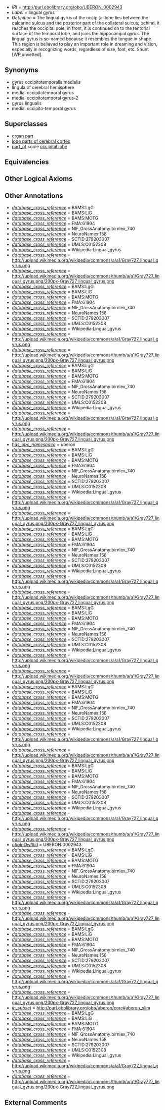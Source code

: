  * *IRI* = http://purl.obolibrary.org/obo/UBERON_0002943
 * *Label* = lingual gyrus
 * *Definition* = The lingual gyrus of the occipital lobe lies between the calcarine sulcus and the posterior part of the collateral sulcus; behind, it reaches the occipital pole; in front, it is continued on to the tentorial surface of the temporal lobe, and joins the hippocampal gyrus. The lingual gyrus is so-named because it resembles the tongue in shape. This region is believed to play an important role in dreaming and vision, especially in recognizing words, regardless of size, font, etc. Shunt [WP,unvetted].

## Synonyms

 * gyrus occipitotemporalis medialis
 * lingula of cerebral hemisphere
 * medial occipitotemporal gyrus
 * medial occipitotemporal gyrus-2
 * gyrus lingualis
 * medial occipito-temporal gyrus

## Superclasses

 * [organ part](../../UBERON/64/UBERON_0000064.md)
 * [lobe parts of cerebral cortex](../../UBERON/22/UBERON_0003022.md)
 * [part_of](../../BFO/50/BFO_0000050.md) some [occipital lobe](../../UBERON/21/UBERON_0002021.md)

## Equivalencies


## Other Logical Axioms


## Other Annotations

 * *[database_cross_reference](../../ef/oboInOwl#hasDbXref.md)* = BAMS:LgG
 * *[database_cross_reference](../../ef/oboInOwl#hasDbXref.md)* = BAMS:LiG
 * *[database_cross_reference](../../ef/oboInOwl#hasDbXref.md)* = BAMS:MOTG
 * *[database_cross_reference](../../ef/oboInOwl#hasDbXref.md)* = FMA:61904
 * *[database_cross_reference](../../ef/oboInOwl#hasDbXref.md)* = NIF_GrossAnatomy:birnlex_740
 * *[database_cross_reference](../../ef/oboInOwl#hasDbXref.md)* = NeuroNames:158
 * *[database_cross_reference](../../ef/oboInOwl#hasDbXref.md)* = SCTID:279203007
 * *[database_cross_reference](../../ef/oboInOwl#hasDbXref.md)* = UMLS:C0152308
 * *[database_cross_reference](../../ef/oboInOwl#hasDbXref.md)* = Wikipedia:Lingual_gyrus
 * *[database_cross_reference](../../ef/oboInOwl#hasDbXref.md)* = http://upload.wikimedia.org/wikipedia/commons/a/a1/Gray727_lingual_gyrus.png
 * *[database_cross_reference](../../ef/oboInOwl#hasDbXref.md)* = http://upload.wikimedia.org/wikipedia/commons/thumb/a/a1/Gray727_lingual_gyrus.png/200px-Gray727_lingual_gyrus.png
 * *[database_cross_reference](../../ef/oboInOwl#hasDbXref.md)* = BAMS:LgG
 * *[database_cross_reference](../../ef/oboInOwl#hasDbXref.md)* = BAMS:LiG
 * *[database_cross_reference](../../ef/oboInOwl#hasDbXref.md)* = BAMS:MOTG
 * *[database_cross_reference](../../ef/oboInOwl#hasDbXref.md)* = FMA:61904
 * *[database_cross_reference](../../ef/oboInOwl#hasDbXref.md)* = NIF_GrossAnatomy:birnlex_740
 * *[database_cross_reference](../../ef/oboInOwl#hasDbXref.md)* = NeuroNames:158
 * *[database_cross_reference](../../ef/oboInOwl#hasDbXref.md)* = SCTID:279203007
 * *[database_cross_reference](../../ef/oboInOwl#hasDbXref.md)* = UMLS:C0152308
 * *[database_cross_reference](../../ef/oboInOwl#hasDbXref.md)* = Wikipedia:Lingual_gyrus
 * *[database_cross_reference](../../ef/oboInOwl#hasDbXref.md)* = http://upload.wikimedia.org/wikipedia/commons/a/a1/Gray727_lingual_gyrus.png
 * *[database_cross_reference](../../ef/oboInOwl#hasDbXref.md)* = http://upload.wikimedia.org/wikipedia/commons/thumb/a/a1/Gray727_lingual_gyrus.png/200px-Gray727_lingual_gyrus.png
 * *[database_cross_reference](../../ef/oboInOwl#hasDbXref.md)* = BAMS:LgG
 * *[database_cross_reference](../../ef/oboInOwl#hasDbXref.md)* = BAMS:LiG
 * *[database_cross_reference](../../ef/oboInOwl#hasDbXref.md)* = BAMS:MOTG
 * *[database_cross_reference](../../ef/oboInOwl#hasDbXref.md)* = FMA:61904
 * *[database_cross_reference](../../ef/oboInOwl#hasDbXref.md)* = NIF_GrossAnatomy:birnlex_740
 * *[database_cross_reference](../../ef/oboInOwl#hasDbXref.md)* = NeuroNames:158
 * *[database_cross_reference](../../ef/oboInOwl#hasDbXref.md)* = SCTID:279203007
 * *[database_cross_reference](../../ef/oboInOwl#hasDbXref.md)* = UMLS:C0152308
 * *[database_cross_reference](../../ef/oboInOwl#hasDbXref.md)* = Wikipedia:Lingual_gyrus
 * *[database_cross_reference](../../ef/oboInOwl#hasDbXref.md)* = http://upload.wikimedia.org/wikipedia/commons/a/a1/Gray727_lingual_gyrus.png
 * *[database_cross_reference](../../ef/oboInOwl#hasDbXref.md)* = http://upload.wikimedia.org/wikipedia/commons/thumb/a/a1/Gray727_lingual_gyrus.png/200px-Gray727_lingual_gyrus.png
 * *[has_obo_namespace](../../ce/oboInOwl#hasOBONamespace.md)* = uberon
 * *[database_cross_reference](../../ef/oboInOwl#hasDbXref.md)* = BAMS:LgG
 * *[database_cross_reference](../../ef/oboInOwl#hasDbXref.md)* = BAMS:LiG
 * *[database_cross_reference](../../ef/oboInOwl#hasDbXref.md)* = BAMS:MOTG
 * *[database_cross_reference](../../ef/oboInOwl#hasDbXref.md)* = FMA:61904
 * *[database_cross_reference](../../ef/oboInOwl#hasDbXref.md)* = NIF_GrossAnatomy:birnlex_740
 * *[database_cross_reference](../../ef/oboInOwl#hasDbXref.md)* = NeuroNames:158
 * *[database_cross_reference](../../ef/oboInOwl#hasDbXref.md)* = SCTID:279203007
 * *[database_cross_reference](../../ef/oboInOwl#hasDbXref.md)* = UMLS:C0152308
 * *[database_cross_reference](../../ef/oboInOwl#hasDbXref.md)* = Wikipedia:Lingual_gyrus
 * *[database_cross_reference](../../ef/oboInOwl#hasDbXref.md)* = http://upload.wikimedia.org/wikipedia/commons/a/a1/Gray727_lingual_gyrus.png
 * *[database_cross_reference](../../ef/oboInOwl#hasDbXref.md)* = http://upload.wikimedia.org/wikipedia/commons/thumb/a/a1/Gray727_lingual_gyrus.png/200px-Gray727_lingual_gyrus.png
 * *[database_cross_reference](../../ef/oboInOwl#hasDbXref.md)* = BAMS:LgG
 * *[database_cross_reference](../../ef/oboInOwl#hasDbXref.md)* = BAMS:LiG
 * *[database_cross_reference](../../ef/oboInOwl#hasDbXref.md)* = BAMS:MOTG
 * *[database_cross_reference](../../ef/oboInOwl#hasDbXref.md)* = FMA:61904
 * *[database_cross_reference](../../ef/oboInOwl#hasDbXref.md)* = NIF_GrossAnatomy:birnlex_740
 * *[database_cross_reference](../../ef/oboInOwl#hasDbXref.md)* = NeuroNames:158
 * *[database_cross_reference](../../ef/oboInOwl#hasDbXref.md)* = SCTID:279203007
 * *[database_cross_reference](../../ef/oboInOwl#hasDbXref.md)* = UMLS:C0152308
 * *[database_cross_reference](../../ef/oboInOwl#hasDbXref.md)* = Wikipedia:Lingual_gyrus
 * *[database_cross_reference](../../ef/oboInOwl#hasDbXref.md)* = http://upload.wikimedia.org/wikipedia/commons/a/a1/Gray727_lingual_gyrus.png
 * *[database_cross_reference](../../ef/oboInOwl#hasDbXref.md)* = http://upload.wikimedia.org/wikipedia/commons/thumb/a/a1/Gray727_lingual_gyrus.png/200px-Gray727_lingual_gyrus.png
 * *[database_cross_reference](../../ef/oboInOwl#hasDbXref.md)* = BAMS:LgG
 * *[database_cross_reference](../../ef/oboInOwl#hasDbXref.md)* = BAMS:LiG
 * *[database_cross_reference](../../ef/oboInOwl#hasDbXref.md)* = BAMS:MOTG
 * *[database_cross_reference](../../ef/oboInOwl#hasDbXref.md)* = FMA:61904
 * *[database_cross_reference](../../ef/oboInOwl#hasDbXref.md)* = NIF_GrossAnatomy:birnlex_740
 * *[database_cross_reference](../../ef/oboInOwl#hasDbXref.md)* = NeuroNames:158
 * *[database_cross_reference](../../ef/oboInOwl#hasDbXref.md)* = SCTID:279203007
 * *[database_cross_reference](../../ef/oboInOwl#hasDbXref.md)* = UMLS:C0152308
 * *[database_cross_reference](../../ef/oboInOwl#hasDbXref.md)* = Wikipedia:Lingual_gyrus
 * *[database_cross_reference](../../ef/oboInOwl#hasDbXref.md)* = http://upload.wikimedia.org/wikipedia/commons/a/a1/Gray727_lingual_gyrus.png
 * *[database_cross_reference](../../ef/oboInOwl#hasDbXref.md)* = http://upload.wikimedia.org/wikipedia/commons/thumb/a/a1/Gray727_lingual_gyrus.png/200px-Gray727_lingual_gyrus.png
 * *[database_cross_reference](../../ef/oboInOwl#hasDbXref.md)* = BAMS:LgG
 * *[database_cross_reference](../../ef/oboInOwl#hasDbXref.md)* = BAMS:LiG
 * *[database_cross_reference](../../ef/oboInOwl#hasDbXref.md)* = BAMS:MOTG
 * *[database_cross_reference](../../ef/oboInOwl#hasDbXref.md)* = FMA:61904
 * *[database_cross_reference](../../ef/oboInOwl#hasDbXref.md)* = NIF_GrossAnatomy:birnlex_740
 * *[database_cross_reference](../../ef/oboInOwl#hasDbXref.md)* = NeuroNames:158
 * *[database_cross_reference](../../ef/oboInOwl#hasDbXref.md)* = SCTID:279203007
 * *[database_cross_reference](../../ef/oboInOwl#hasDbXref.md)* = UMLS:C0152308
 * *[database_cross_reference](../../ef/oboInOwl#hasDbXref.md)* = Wikipedia:Lingual_gyrus
 * *[database_cross_reference](../../ef/oboInOwl#hasDbXref.md)* = http://upload.wikimedia.org/wikipedia/commons/a/a1/Gray727_lingual_gyrus.png
 * *[database_cross_reference](../../ef/oboInOwl#hasDbXref.md)* = http://upload.wikimedia.org/wikipedia/commons/thumb/a/a1/Gray727_lingual_gyrus.png/200px-Gray727_lingual_gyrus.png
 * *[database_cross_reference](../../ef/oboInOwl#hasDbXref.md)* = BAMS:LgG
 * *[database_cross_reference](../../ef/oboInOwl#hasDbXref.md)* = BAMS:LiG
 * *[database_cross_reference](../../ef/oboInOwl#hasDbXref.md)* = BAMS:MOTG
 * *[database_cross_reference](../../ef/oboInOwl#hasDbXref.md)* = FMA:61904
 * *[database_cross_reference](../../ef/oboInOwl#hasDbXref.md)* = NIF_GrossAnatomy:birnlex_740
 * *[database_cross_reference](../../ef/oboInOwl#hasDbXref.md)* = NeuroNames:158
 * *[database_cross_reference](../../ef/oboInOwl#hasDbXref.md)* = SCTID:279203007
 * *[database_cross_reference](../../ef/oboInOwl#hasDbXref.md)* = UMLS:C0152308
 * *[database_cross_reference](../../ef/oboInOwl#hasDbXref.md)* = Wikipedia:Lingual_gyrus
 * *[database_cross_reference](../../ef/oboInOwl#hasDbXref.md)* = http://upload.wikimedia.org/wikipedia/commons/a/a1/Gray727_lingual_gyrus.png
 * *[database_cross_reference](../../ef/oboInOwl#hasDbXref.md)* = http://upload.wikimedia.org/wikipedia/commons/thumb/a/a1/Gray727_lingual_gyrus.png/200px-Gray727_lingual_gyrus.png
 * *[oboInOwl#id](../../id/oboInOwl#id.md)* = UBERON:0002943
 * *[database_cross_reference](../../ef/oboInOwl#hasDbXref.md)* = BAMS:LgG
 * *[database_cross_reference](../../ef/oboInOwl#hasDbXref.md)* = BAMS:LiG
 * *[database_cross_reference](../../ef/oboInOwl#hasDbXref.md)* = BAMS:MOTG
 * *[database_cross_reference](../../ef/oboInOwl#hasDbXref.md)* = FMA:61904
 * *[database_cross_reference](../../ef/oboInOwl#hasDbXref.md)* = NIF_GrossAnatomy:birnlex_740
 * *[database_cross_reference](../../ef/oboInOwl#hasDbXref.md)* = NeuroNames:158
 * *[database_cross_reference](../../ef/oboInOwl#hasDbXref.md)* = SCTID:279203007
 * *[database_cross_reference](../../ef/oboInOwl#hasDbXref.md)* = UMLS:C0152308
 * *[database_cross_reference](../../ef/oboInOwl#hasDbXref.md)* = Wikipedia:Lingual_gyrus
 * *[database_cross_reference](../../ef/oboInOwl#hasDbXref.md)* = http://upload.wikimedia.org/wikipedia/commons/a/a1/Gray727_lingual_gyrus.png
 * *[database_cross_reference](../../ef/oboInOwl#hasDbXref.md)* = http://upload.wikimedia.org/wikipedia/commons/thumb/a/a1/Gray727_lingual_gyrus.png/200px-Gray727_lingual_gyrus.png
 * *[database_cross_reference](../../ef/oboInOwl#hasDbXref.md)* = BAMS:LgG
 * *[database_cross_reference](../../ef/oboInOwl#hasDbXref.md)* = BAMS:LiG
 * *[database_cross_reference](../../ef/oboInOwl#hasDbXref.md)* = BAMS:MOTG
 * *[database_cross_reference](../../ef/oboInOwl#hasDbXref.md)* = FMA:61904
 * *[database_cross_reference](../../ef/oboInOwl#hasDbXref.md)* = NIF_GrossAnatomy:birnlex_740
 * *[database_cross_reference](../../ef/oboInOwl#hasDbXref.md)* = NeuroNames:158
 * *[database_cross_reference](../../ef/oboInOwl#hasDbXref.md)* = SCTID:279203007
 * *[database_cross_reference](../../ef/oboInOwl#hasDbXref.md)* = UMLS:C0152308
 * *[database_cross_reference](../../ef/oboInOwl#hasDbXref.md)* = Wikipedia:Lingual_gyrus
 * *[database_cross_reference](../../ef/oboInOwl#hasDbXref.md)* = http://upload.wikimedia.org/wikipedia/commons/a/a1/Gray727_lingual_gyrus.png
 * *[database_cross_reference](../../ef/oboInOwl#hasDbXref.md)* = http://upload.wikimedia.org/wikipedia/commons/thumb/a/a1/Gray727_lingual_gyrus.png/200px-Gray727_lingual_gyrus.png
 * *[in_subset](../../et/oboInOwl#inSubset.md)* = http://purl.obolibrary.org/obo/uberon/core#uberon_slim
 * *[database_cross_reference](../../ef/oboInOwl#hasDbXref.md)* = BAMS:LgG
 * *[database_cross_reference](../../ef/oboInOwl#hasDbXref.md)* = BAMS:LiG
 * *[database_cross_reference](../../ef/oboInOwl#hasDbXref.md)* = BAMS:MOTG
 * *[database_cross_reference](../../ef/oboInOwl#hasDbXref.md)* = FMA:61904
 * *[database_cross_reference](../../ef/oboInOwl#hasDbXref.md)* = NIF_GrossAnatomy:birnlex_740
 * *[database_cross_reference](../../ef/oboInOwl#hasDbXref.md)* = NeuroNames:158
 * *[database_cross_reference](../../ef/oboInOwl#hasDbXref.md)* = SCTID:279203007
 * *[database_cross_reference](../../ef/oboInOwl#hasDbXref.md)* = UMLS:C0152308
 * *[database_cross_reference](../../ef/oboInOwl#hasDbXref.md)* = Wikipedia:Lingual_gyrus
 * *[database_cross_reference](../../ef/oboInOwl#hasDbXref.md)* = http://upload.wikimedia.org/wikipedia/commons/a/a1/Gray727_lingual_gyrus.png
 * *[database_cross_reference](../../ef/oboInOwl#hasDbXref.md)* = http://upload.wikimedia.org/wikipedia/commons/thumb/a/a1/Gray727_lingual_gyrus.png/200px-Gray727_lingual_gyrus.png

## External Comments

